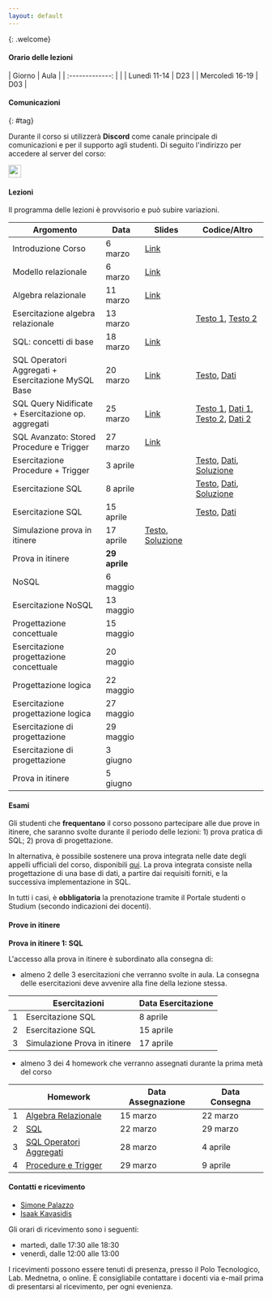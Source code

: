 ```yaml
---
layout: default
---
```

{: .welcome} 

#### Orario delle lezioni

| Giorno          | Aula  |
| :-------------: |       |
| Lunedì 11-14    |  D23  | 
| Mercoledì 16-19 |  D03  | 

#### Comunicazioni
{: #tag}

Durante il corso si utilizzerà **Discord** come canale principale di comunicazioni e per il supporto agli studenti.
Di seguito l'indirizzo per accedere al server del corso:

<img src='imgs/discord.png' height='25'>

#### Lezioni
Il programma delle lezioni è provvisorio e può subire variazioni.

| Argomento                                 | Data             | Slides                          | Codice/Altro      |
|-------------------------------------------|------------------|-------------------------------  |-------------|
| Introduzione Corso                        | 6 marzo | [Link](https://studentiunict-my.sharepoint.com/:b:/g/personal/simone_palazzo_unict_it/EcEQo0RU_HBEghaVtbzMlKkBFz4dkVDQEbVolZUmJ_lXRw?e=0zzyoT)
| Modello relazionale                       | 6 marzo | [Link](https://studentiunict-my.sharepoint.com/:b:/g/personal/simone_palazzo_unict_it/EUYekvU8Ec9Oj4CYHyXNHo0BdiYQinHlffKWkCFTcR-3Jw?e=v5UrQR)
| Algebra relazionale                       | 11 marzo | [Link](https://studentiunict-my.sharepoint.com/:b:/g/personal/simone_palazzo_unict_it/EfOjXxpmWtVKpeM0qJyJR1wB39FAFL6JJYEi9heyoijMlg?e=NGHcJO)
| Esercitazione algebra relazionale         | 13 marzo |  |  [Testo 1](https://studentiunict-my.sharepoint.com/:b:/g/personal/simone_palazzo_unict_it/ERyyqBsJBbZGvWIT6lUqbFwBI8Uvpusv7LRY8eFPqzx1JQ?e=lHadKF), [Testo 2](https://studentiunict-my.sharepoint.com/:b:/g/personal/simone_palazzo_unict_it/EegBD2LLquFKtQYR74IcJZABwNl13VOF4PBjTaMOkeTy8A?e=QcnpO5)
| SQL: concetti di base                     | 18 marzo | [Link](https://studentiunict-my.sharepoint.com/:b:/g/personal/simone_palazzo_unict_it/EZCqau5P5DNAquqqQ_88oNgBmEbykzh1UqWc4Jm7QkDhSQ?e=aveCMY)
| SQL Operatori Aggregati + Esercitazione MySQL Base                              | 20 marzo | [Link](https://studentiunict-my.sharepoint.com/:b:/g/personal/simone_palazzo_unict_it/Ef1UReCEFR1Agf1-9C1cVTMBuyFlx7vO6iVniAp3xZwnfQ?e=fLWEWS) |[Testo](https://studentiunict-my.sharepoint.com/:b:/g/personal/simone_palazzo_unict_it/EUAclowZE5BMrTBVJVtNZZoBjDekvoaBN1zEjTR0-hfGgQ?e=Lj9LzN), [Dati](https://studentiunict-my.sharepoint.com/:u:/g/personal/simone_palazzo_unict_it/EdnUuwVmiLhAuLXRs425QlsBbep0Jj74rMGxgKsnu7qr4Q?e=vHExVq)
| SQL Query Nidificate + Esercitazione op. aggregati                 | 25 marzo | [Link](https://studentiunict-my.sharepoint.com/:b:/g/personal/simone_palazzo_unict_it/ETv1_9U9leNOksuhrsYS56cBS0BCQu1jQs_xBF4mXHjSMw?e=E5mlLH) | [Testo 1](https://studentiunict-my.sharepoint.com/:b:/g/personal/simone_palazzo_unict_it/EUrxvtV7OD9DpPe4pyPmycQBr2ra_yRSI6IjXXxRj3OIfg?e=tsUH3y), [Dati 1](https://studentiunict-my.sharepoint.com/:u:/g/personal/simone_palazzo_unict_it/EUCEAz5B6VtNu-SAgjfAUDwBBaUokLz7n8cOJ02TsH1lIw?e=oGu6i0), [Testo 2](https://studentiunict-my.sharepoint.com/:b:/g/personal/simone_palazzo_unict_it/EXFGQEFcr45Fm4tQHHGp3noBfhZxoKJNA4uVZ2zUWziGxw?e=xhRl6d), [Dati 2](https://studentiunict-my.sharepoint.com/:u:/g/personal/simone_palazzo_unict_it/EcUAVpPBtqJFmdT_IDBnd6sBrExy5h4u-yeotg5T6djeeQ?e=DmuT5y)
| SQL Avanzato: Stored Procedure e Trigger                  | 27 marzo | [Link](https://studentiunict-my.sharepoint.com/:b:/g/personal/simone_palazzo_unict_it/EdGNxaaSNh1HpFRABd_JRU0Bd8wW8iHI_oltyGDBSzazag?e=zAY4A3) |
| Esercitazione Procedure + Trigger                   | 3 aprile | | [Testo](https://studentiunict-my.sharepoint.com/:w:/g/personal/simone_palazzo_unict_it/EXD2m7U3ZMdHnRxcb1rLWyQBOxei-O9cA70l2KJrv4Ihew?e=xv7UlW), [Dati](https://studentiunict-my.sharepoint.com/:u:/g/personal/simone_palazzo_unict_it/ESJvqIgGYrxMn7Hya53-7CIBw-OPnccc1OiRu8edaCXsog?e=yBVTwe), [Soluzione](https://studentiunict-my.sharepoint.com/:u:/g/personal/simone_palazzo_unict_it/Ea_gZ9NGjb1PiWtbJTfPgNQBkxv_B4kaP5r6-OY4QOWuGw?e=pkGH67) |
| Esercitazione SQL                     | 8 aprile | | [Testo](https://studentiunict-my.sharepoint.com/:b:/g/personal/simone_palazzo_unict_it/EZxKnmkkLUFGo6C1GRyS_LYBLQgzXOxtQzmZTYL2gYP64A?e=ylGh3E), [Dati](https://studentiunict-my.sharepoint.com/:u:/g/personal/simone_palazzo_unict_it/EcyXwD6f8DtGvqvrwu1NFhsB_ed0864mACs9pDAjKFIZ4Q?e=axHjhY), [Soluzione](https://studentiunict-my.sharepoint.com/:u:/g/personal/simone_palazzo_unict_it/EQd7nqYs0hNNiMSKUzwsnp4Bm3JHN8e7WxyhcyS8UQ5bMg?e=b7ddR1) |
| Esercitazione SQL                         | 15 aprile | | [Testo](https://studentiunict-my.sharepoint.com/:b:/g/personal/simone_palazzo_unict_it/EWzcH8SV0F1KpwRvntS6jFQBgNdmORBpCfi1kP7twsZw9A?e=N21zaj), [Dati](https://studentiunict-my.sharepoint.com/:u:/g/personal/simone_palazzo_unict_it/ES23m4KJDQlHnH6VmZW8ty8BMxS9JYulhf1SE-YwQ7_rDA?e=zGRb9o) |
| Simulazione prova in itinere                         | 17 aprile | [Testo](https://studentiunict-my.sharepoint.com/:b:/g/personal/simone_palazzo_unict_it/ETG6PpMprShPgl3ehDXHZ6YBSxp5LMeDjEtXiQ0D04QYqA?e=QLc3n4), [Soluzione](https://studentiunict-my.sharepoint.com/:u:/g/personal/simone_palazzo_unict_it/EXKNtto2dDNMtjij1LHwf3EBa0yyURGfVZtpaoKpvUKySw?e=wVIZRj) |
| Prova in itinere                          | **29 aprile** | 
| NoSQL                                     | 6 maggio | 
| Esercitazione NoSQL                       | 13 maggio | 
| Progettazione concettuale                 | 15 maggio | 
| Esercitazione progettazione concettuale   | 20 maggio | 
| Progettazione logica                      | 22 maggio | 
| Esercitazione progettazione logica        | 27 maggio | 
| Esercitazione di progettazione            | 29 maggio | 
| Esercitazione di progettazione            | 3 giugno | 
| Prova in itinere                          | 5 giugno | 

#### Esami

Gli studenti che **frequentano** il corso possono partecipare alle due prove in itinere, che saranno svolte durante il periodo delle lezioni: 1) prova pratica di SQL; 2) prova di progettazione.

In alternativa, è possibile sostenere una prova integrata nelle date degli appelli ufficiali del corso, disponibili [qui](https://www.dieei.unict.it/sites/default/files/files/CalendarioEsami_L8INF_2023-2024_v2.pdf).
La prova integrata consiste nella progettazione di una base di dati, a partire dai requisiti forniti, e la successiva implementazione in SQL.

In tutti i casi, è **obbligatoria** la prenotazione tramite il Portale studenti o Studium (secondo indicazioni dei docenti).

#### Prove in itinere

**Prova in itinere 1: SQL**

L'accesso alla prova in itinere è subordinato alla consegna di:
  - almeno 2 delle 3 esercitazioni che verranno svolte in aula. La consegna delle esercitazioni deve avvenire alla fine della lezione stessa.

|       | Esercitazioni                             | Data Esercitazione | 
|------ | ----------------------------------------- | -----------------  | 
| 1     | Esercitazione SQL        | 8 aprile     | 
| 2     | Esercitazione SQL        | 15 aprile     | 
| 3     | Simulazione Prova in itinere              | 17 aprile     |

  - almeno 3 dei 4 homework che verranno assegnati durante la prima metà del corso

|       | Homework                  | Data Assegnazione | Data Consegna    |
|------ | ------------------------- | ----------------  | ---------------- |
| 1     | [Algebra Relazionale](https://tinyurl.com/relalghw1)       | 15 marzo          | 22 marzo         |
| 2     | [SQL](https://tinyurl.com/hw2basesql)                          |  22 marzo                 | 29 marzo                 |
| 3     | [SQL Operatori Aggregati](https://tinyurl.com/hw3aggr)                                      | 28 marzo     | 4 aprile   |
| 4     | [Procedure e Trigger](https://tinyurl.com/hw4trigger)                                          | 29 marzo     | 9 aprile   |

#### Contatti e ricevimento

- [Simone Palazzo](mailto:simone.palazzo@unict.it)
- [Isaak Kavasidis](mailto:kavasidis@dieei.unict.it)

Gli orari di ricevimento sono i seguenti:
- martedì, dalle 17:30 alle 18:30
- venerdì, dalle 12:00 alle 13:00

I ricevimenti possono essere tenuti di presenza, presso il Polo Tecnologico, Lab. Mednetna, o online.
È consigliabile contattare i docenti via e-mail prima di presentarsi al ricevimento, per ogni evenienza.
